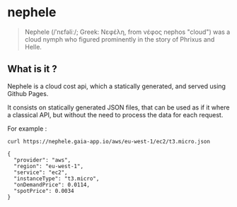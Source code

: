 # nephele

> Nephele (/ˈnɛfəliː/; Greek: Νεφέλη, from νέφος nephos "cloud") was a cloud nymph who figured prominently in the story of Phrixus and Helle.

## What is it ?

Nephele is a cloud cost api, which a statically generated, and served using Github Pages.

It consists on statically generated JSON files, that can be used as if it where a classical API,
but without the need to process the data for each request.

For example : 

```
curl https://nephele.gaia-app.io/aws/eu-west-1/ec2/t3.micro.json

{
  "provider": "aws",
  "region": "eu-west-1",
  "service": "ec2",
  "instanceType": "t3.micro",
  "onDemandPrice": 0.0114,
  "spotPrice": 0.0034
}
```
